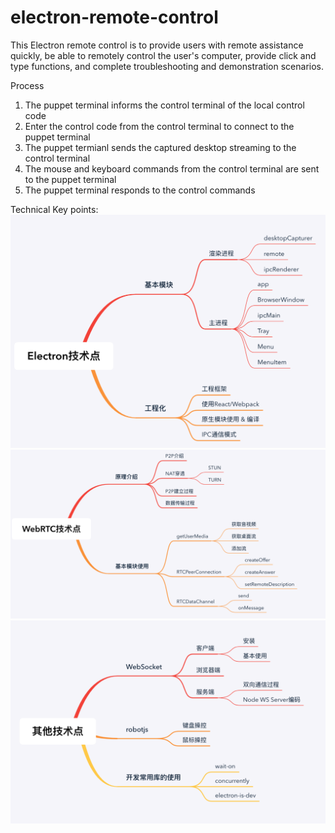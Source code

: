 # electron-remote-control
This Electron remote control is to provide users with remote assistance quickly, be able to remotely control the user's computer, provide click and type functions, and complete troubleshooting and demonstration scenarios.

Process
1. The puppet terminal informs the control terminal of the local control code
2. Enter the control code from the control terminal to connect to the puppet terminal
3. The puppet termianl sends the captured desktop streaming to the control terminal
4. The mouse and keyboard commands from the control terminal are sent to the puppet terminal 
5. The puppet terminal responds to the control commands

Technical Key points:
![1](/resources/tech-points-1.png)
![2](/resources/tech-points-2.png)
![3](/resources/tech-points-3.png)